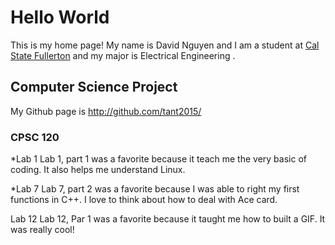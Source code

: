 # Hello World
This is my home page! My name is David Nguyen and I am a student at [Cal State Fullerton](http://fullerton.edu/) and my major is Electrical Engineering .
## Computer Science Project
My Github page is http://github.com/tant2015/

### CPSC 120

*Lab 1
Lab 1, part 1 was a favorite because it teach me the very basic of coding. It also helps me understand Linux. 

*Lab 7
Lab 7, part 2 was a favorite because I was able to right my first functions in C++. I love to think about how to deal with Ace card.

Lab 12
Lab 12, Par 1 was a favorite because it taught me how to built a GIF. It was really cool!